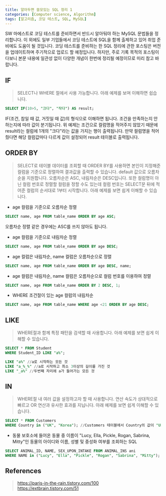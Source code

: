 ```yaml
---
title: 알아두면 쓸모있는 SQL 정리 1
categories: [Computer science, Algorithm]
tags: [알고리즘, 코딩 테스트, SQL, MySQL]
---
```


SW 마에스트로 코딩 테스트를 준비하면서 반드시 알아둬야 하는 MySQL 문법들을 정리합니다. 이 외에도 일부 기업들에서 코딩 테스트에 SQL을 함께 출제하고 있어 취업 준비에도 도움이 될 것입니다. 코딩 테스트를 준비하는 한 SQL 정리에 관한 포스팅은 버전을 업데이트하며 주기적으로 업로드 할 예정입니다. 하지만, 주로 기록 목적의 포스팅이다보니 본문 내용에 일관성 없이 다양한 개념이 한번에 정리될 예정이므로 미리 참고 바랍니다.

## IF
> SELECT나 WHERE 절에서 사용 가능합니다. 아래 예제를 보며 이해하면 쉽습니다.
```sql
SELECT IF(10>5, "크다", "작다") AS result;
```
IF(조건, 참일 때 값, 거짓일 때 값)의 형식으로 이해하면 됩니다. 조건을 만족하는지 안하는지에 따라 값이 분기됩니다. 위 예제는 조건으로 컬럼명을 적어주지 않았기 때문에 result라는 컬럼에 1개의 "크다"라는 값을 가지는 행이 출력됩니다. 만약 컬럼명을 적어줬다면 해당 컬럼값마다 다르게 값이 설정되어 result 테이블로 출력됩니다.

## ORDER BY
> SELECT로 테이블 데이터를 조회할 때 ORDER BY를 사용하면 본인이 지정해준 컬럼을 기준으로 정렬하여 결과값을 출력할 수 있습니다. default 값으로 오름차순을 지원합니다. 오름차순은 ASC, 내림차순은 DESC입니다. 또한 컬럼명이 아닌 컬럼 번호로 정렬할 컬럼을 정할 수도 있는데 컬럼 번호는 SELECT문 뒤에 적어준 컬럼의 순서대로 1부터 시작합니다. 아래 예제를 보면 쉽게 이해할 수 있습니다.
* age 컬럼을 기준으로 오름차순 정렬
```sql
SELECT name, age FROM table_name ORDER BY age ASC;
```
오름차순 정렬 같은 경우에는 ASC를 쓰지 않아도 됩니다.
* age 컬럼을 기준으로 내림차순 정렬
```sql
SELECT name, age FROM table_name ORDER BY age DESC;
```
* age 컬럼은 내림차순, name 컬럼은 오름차순으로 정렬
```sql
SELECT name, age FROM table_name ORDER BY age DESC, name;
```
* age 컬럼은 내림차순, name 컬럼은 오름차순으로 컬럼 번호를 이용하여 정렬
```sql
SELECT name, age FROM table_name ORDER BY 2 DESC, 1;
```
* WHERE 조건절이 있는 age 컬럼의 내림차순
```sql
SELECT name, age FROM table_name WHERE age <21 ORDER BY age DESC;
```

## LIKE
> WHERE절과 함께 특정 패턴을 검색할 때 사용합니다. 아래 예제를 보면 쉽게 이해할 수 있습니다.
```sql
SELECT * FROM Student
WHERE Student_ID LIKE "a%";

LIKE "a%" //a로 시작하는 모든 것
LIKE "a_%_%" //a로 시작하고 최소 3이상의 길이를 가진 것
LIKE "_a%" //두번째 자리에 a가 들어가는 모든 것
```

## IN
> WHERE절 내 여러 값을 설정하고자 할 때 사용합니다. 연산 속도가 상대적으로 빠르고 OR 연산과 유사한 효과를 지닙니다. 아래 예제를 보면 쉽게 이해할 수 있습니다.
```sql
SELECT * FROM Customers
WHERE Country in ("UK", "Korea"); //Customers 테이블에서 Country의 값이 "UK", "Korea"인 것 모두 출력하기
```
* 동물 보호소에 들어온 동물 중 이름이 "Lucy, Ella, Pickle, Rogan, Sabrina, Mitty"인 동물의 아이디와 이름, 성별 및 중성화 여부를 조회하는 SQL
```sql
SELECT ANIMAL_ID, NAME, SEX_UPON_INTAKE FROM ANIMAL_INS ani
WHERE NAME in ("Lucy", "Ella", "Pickle", "Rogan", "Sabrina", "Mitty");
```

## References
> https://paris-in-the-rain.tistory.com/100   
https://extbrain.tistory.com/51   

